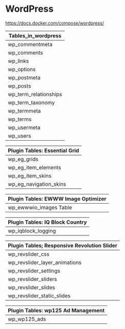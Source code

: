 # WordPress



https://docs.docker.com/compose/wordpress/

| Tables_in_wordpress   |
|-----------------------|
| wp_commentmeta        |
| wp_comments           |
| wp_links              |
| wp_options            |
| wp_postmeta           |
| wp_posts              |
| wp_term_relationships |
| wp_term_taxonomy      |
| wp_termmeta           |
| wp_terms              |
| wp_usermeta           |
| wp_users              |

| Plugin Tables: Essential Grid |
|-------------------------------|
| wp_eg_grids                   |
| wp_eg_item_elements           |
| wp_eg_item_skins              |
| wp_eg_navigation_skins        |

| Plugin Tables: EWWW Image Optimizer | 
|-------------------------------------|
| wp_ewwwio_images Table              |

| Plugin Tables: IQ Block Country     | 
|-------------------------------------|
| wp_iqblock_logging                  |

| Plugin Tables; Responsive Revolution Slider |
|---------------------------------------------|
| wp_revslider_css                            |
| wp_revslider_layer_animations               |
| wp_revslider_settings                       |
| wp_revslider_sliders                        |
| wp_revslider_slides                         |
| wp_revslider_static_slides                  |

| Plugin Tables: wp125 Ad Management          |
|---------------------------------------------|
| wp_wp125_ads                                |


